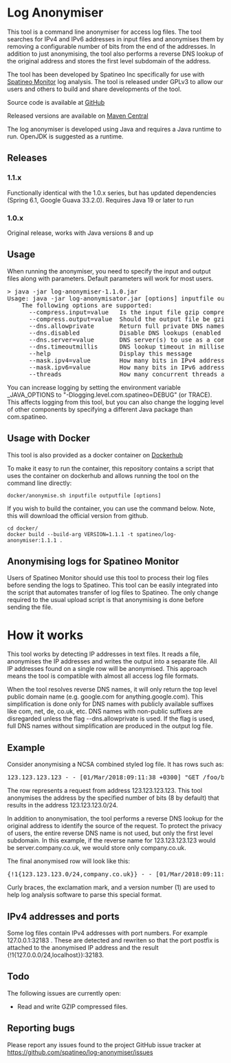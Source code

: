 # Log Anonymiser

This tool is a command line anonymiser for access log files. The tool searches for IPv4 and IPv6 addresses in input files and anonymises them by removing a configurable number of bits from the end of the addresses. In addition to just anonymising, the tool also performs a reverse DNS lookup of the original address and stores the first level subdomain of the address.

The tool has been developed by Spatineo Inc specifically for use with [Spatineo Monitor](https://www.spatineo.com/monitor/) log analysis. The tool is released under GPLv3 to allow our users and others to build and share developments of the tool.

Source code is available at [GitHub](https://github.com/spatineo/log-anonymiser)

Released versions are available on [Maven Central](https://search.maven.org/#search%7Cga%7C1%7Cg%3A%22com.spatineo%22%20a%3A%22log-anonymiser%22)

The log anonymiser is developed using Java and requires a Java runtime to run. OpenJDK is suggested as a runtime.

## Releases

### 1.1.x

Functionally identical with the 1.0.x series, but has updated dependencies (Spring 6.1, Google Guava 33.2.0). Requires Java 19 or later to run

### 1.0.x

Original release, works with Java versions 8 and up

## Usage

When running the anonymiser, you need to specify the input and output files along with parameters. Default parameters will work for most users.

<pre>
> java -jar log-anonymiser-1.1.0.jar
Usage: java -jar log-anonymisator.jar [options] inputfile outputfile
	The following options are supported:
	  --compress.input=value   Is the input file gzip compressed true/false (default autodetect)
	  --compress.output=value  Should the output file be gzip compressed true/false (default as input)
	  --dns.allowprivate       Return full private DNS names (e.g. hello.local) when DNS returns them
	  --dns.disabled           Disable DNS lookups (enabled by default)
	  --dns.server=value       DNS server(s) to use as a comma-delimited list, for example --dns.server=8.8.8.8,8.8.4.4 for Google public DNS (use system settings by default)
	  --dns.timeoutmillis      DNS lookup timeout in milliseconds (default 30000)
	  --help                   Display this message
	  --mask.ipv4=value        How many bits in IPv4 addressess to mask / anonymise (default 8)
	  --mask.ipv6=value        How many bits in IPv6 addressess to mask / anonymise (default 80)
	  --threads                How many concurrent threads are used in parallel (default 32)
</pre>

You can increase logging by setting the environment variable _JAVA_OPTIONS to "-Dlogging.level.com.spatineo=DEBUG" (or TRACE). This affects logging from this tool, but you can also change the logging level of other components by specifying a different Java package than com.spatineo.

## Usage with Docker

This tool is also provided as a docker container on [Dockerhub](https://hub.docker.com/repository/docker/spatineo/log-anonymiser)

To make it easy to run the container, this repository contains a script that uses the container on dockerhub and allows running the tool on the command line directly:

```shell
docker/anonymise.sh inputfile outputfile [options]
```

If you wish to build the container, you can use the command below. Note, this will download the official version from github.
```shell
cd docker/
docker build --build-arg VERSION=1.1.1 -t spatineo/log-anonymiser:1.1.1 .
```

## Anonymising logs for Spatineo Monitor

Users of Spatineo Monitor should use this tool to process their log files before sending the logs to Spatineo. This tool can be easily integrated into the script that automates transfer of log files to Spatineo. The only change required to the usual upload script is that anonymising is done before sending the file.

# How it works

This tool works by detecting IP addresses in text files. It reads a file, anonymises the IP addresses and writes the output into a separate file. All IP addresses found on a single row will be anonymised.  This approach means the tool is compatible with almost all access log file formats.

When the tool resolves reverse DNS names, it will only return the top level public domain name (e.g. google.com for anything.google.com). This simplification is done only for DNS names with publicly available suffixes like com, net, de, co.uk, etc. DNS names with non-public suffixes are disregarded unless the flag --dns.allowprivate is used. If the flag is used, full DNS names without simplification are produced in the output log file.

## Example

Consider anonymising a NCSA combined styled log file. It has rows such as:

<pre>
123.123.123.123 - - [01/Mar/2018:09:11:38 +0300] "GET /foo/bar HTTP/1.0" 200 42 "-" "Some HTTP Client"
</pre>

The row represents a request from address 123.123.123.123. This tool anonymises the address by the specified number of bits (8 by default) that results in the address 123.123.123.0/24.

In addition to anonymisation, the tool performs a reverse DNS lookup for the original address to identify the source of the request. To protect the privacy of users, the entire reverse DNS name is not used, but only the first level subdomain. In this example, if the reverse name for 123.123.123.123 would be server.company.co.uk, we would store only company.co.uk.

The final anonymised row will look like this:

<pre>
{!1{123.123.123.0/24,company.co.uk}} - - [01/Mar/2018:09:11:38 +0300] "GET /foo/bar HTTP/1.0" 200 42 "-" "Some HTTP Client"
</pre>

Curly braces, the exclamation mark, and a version number (1) are used to help log analysis software to parse this special format.

## IPv4 addresses and ports

Some log files contain IPv4 addresses with port numbers. For example 127.0.0.1:32183 . These are detected and rewriten so that the port postfix is attached to the anonymised IP address and the result {!1{127.0.0.0/24,localhost}}:32183.

## Todo

The following issues are currently open:

* Read and write GZIP compressed files.

## Reporting bugs

Please report any issues found to the project GitHub issue tracker at https://github.com/spatineo/log-anonymiser/issues

